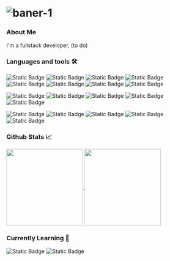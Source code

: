 # ![baner-1](https://github.com/kostek001/kostek001/assets/69671514/d39c956c-c5da-4672-beaa-af00f1655997)

### About Me
I'm a fullstack developer, (to do)

### Languages and tools 🛠️
<p align="center">
  
  ![Static Badge](https://img.shields.io/badge/javascript-F7DF1E?style=for-the-badge&logo=javascript&logoColor=black)
  ![Static Badge](https://img.shields.io/badge/typescript-3178C6?style=for-the-badge&logo=typescript&logoColor=white)
  ![Static Badge](https://img.shields.io/badge/html-E34F26?style=for-the-badge&logo=html5&logoColor=white)
  ![Static Badge](https://img.shields.io/badge/css-1572B6?style=for-the-badge&logo=css3&logoColor=white)
  ![Static Badge](https://img.shields.io/badge/php-777BB4?style=for-the-badge&logo=php&logoColor=white)
  ![Static Badge](https://img.shields.io/badge/svelte-FF3E00?style=for-the-badge&logo=svelte&logoColor=white)
  ![Static Badge](https://img.shields.io/badge/tailwindcss-06B6D4?style=for-the-badge&logo=tailwindcss&logoColor=white)
  ![Static Badge](https://img.shields.io/badge/bootstrap-7952B3?style=for-the-badge&logo=bootstrap&logoColor=white)

  ![Static Badge](https://img.shields.io/badge/python-3776AB?style=for-the-badge&logo=python&logoColor=white)
  ![Static Badge](https://img.shields.io/badge/c++-00599C?style=for-the-badge&logo=c%2B%2B&logoColor=white)
  ![Static Badge](https://img.shields.io/badge/arduino-00878F?style=for-the-badge&logo=arduino&logoColor=white)
  ![Static Badge](https://img.shields.io/badge/node.js-339933?style=for-the-badge&logo=node.js&logoColor=white)
  ![Static Badge](https://img.shields.io/badge/git-F05032?style=for-the-badge&logo=git&logoColor=white)

  ![Static Badge](https://img.shields.io/badge/docker-2496ED?style=for-the-badge&logo=docker&logoColor=white)
  ![Static Badge](https://img.shields.io/badge/bash-000000?style=for-the-badge&logo=gnubash&logoColor=white)
  ![Static Badge](https://img.shields.io/badge/nixos-5277C3?style=for-the-badge&logo=nixos&logoColor=white)
  ![Static Badge](https://img.shields.io/badge/ubuntu-E95420?style=for-the-badge&logo=ubuntu&logoColor=white)
  ![Static Badge](https://img.shields.io/badge/raspberry%20pi-A22846?style=for-the-badge&logo=raspberrypi&logoColor=white)
</p>

### Github Stats 📈
<a href="#">
  <picture>
    <source
      srcset="https://github-readme-stats.vercel.app/api?username=kostek001&show_icons=true&hide_border=true&theme=github_dark"
      media="(prefers-color-scheme: dark)"
    />
    <source
      srcset="https://github-readme-stats.vercel.app/api?username=kostek001&show_icons=true&hide_border=true"
      media="(prefers-color-scheme: light), (prefers-color-scheme: no-preference)"
    />
    <img height=200 align="center" src="https://github-readme-stats.vercel.app/api?username=kostek001&show_icons=true&hide_border=true" />
  </picture>
</a>
<a href="#">
  <picture>
    <source
      srcset="https://github-readme-stats.vercel.app/api/top-langs?username=anuraghazra&layout=compact&langs_count=8&card_width=320&hide_border=true&theme=github_dark"
      media="(prefers-color-scheme: dark)"
    />
    <source
      srcset="https://github-readme-stats.vercel.app/api/top-langs?username=anuraghazra&layout=compact&langs_count=8&card_width=320&hide_border=true"
      media="(prefers-color-scheme: light), (prefers-color-scheme: no-preference)"
    />
    <img height=200 align="center" src="https://github-readme-stats.vercel.app/api/top-langs?username=anuraghazra&layout=compact&langs_count=8&card_width=320&hide_border=true" />
  </picture>
</a>

### Currently Learning 🧠
![Static Badge](https://img.shields.io/badge/kubernetes-326CE5?style=for-the-badge&logo=kubernetes&logoColor=white)
![Static Badge](https://img.shields.io/badge/rancher-0075A8?style=for-the-badge&logo=rancher&logoColor=white)
